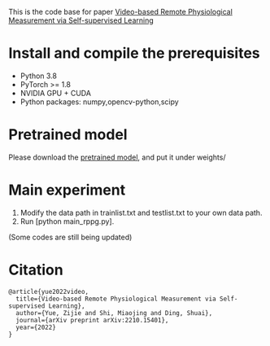 This is the code base for paper [Video-based Remote Physiological Measurement via Self-supervised Learning](https://arxiv.org/abs/2210.15401)

# Install and compile the prerequisites
- Python 3.8
- PyTorch >= 1.8
- NVIDIA GPU + CUDA
- Python packages: numpy,opencv-python,scipy
# Pretrained model
Please download the [pretrained model](https://drive.google.com/file/d/1AZ5YpD7sjp_mLlBgK0tgYTC21NCF9pPe/view?usp=sharing), and put it under weights/

# Main experiment

1. Modify the data path in trainlist.txt and testlist.txt to your own data path.
2. Run [python main_rppg.py].

(Some codes are still being updated)


# Citation
```
@article{yue2022video,
  title={Video-based Remote Physiological Measurement via Self-supervised Learning},
  author={Yue, Zijie and Shi, Miaojing and Ding, Shuai},
  journal={arXiv preprint arXiv:2210.15401},
  year={2022}
}
```
